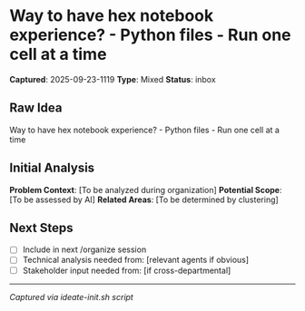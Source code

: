 # Way to have hex notebook experience? - Python files - Run one cell at a time

**Captured**: 2025-09-23-1119
**Type**: Mixed
**Status**: inbox

## Raw Idea
Way to have hex notebook experience? - Python files - Run one cell at a time

## Initial Analysis
**Problem Context**: [To be analyzed during organization]
**Potential Scope**: [To be assessed by AI]
**Related Areas**: [To be determined by clustering]

## Next Steps
- [ ] Include in next /organize session
- [ ] Technical analysis needed from: [relevant agents if obvious]
- [ ] Stakeholder input needed from: [if cross-departmental]

---
*Captured via ideate-init.sh script*
